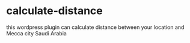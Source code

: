 # calculate-distance
this wordpress plugin can calculate distance between your location and Mecca city Saudi Arabia
